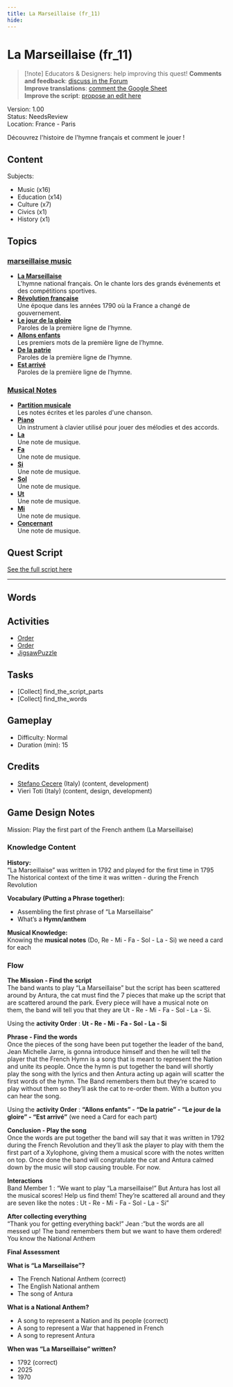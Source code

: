 ```yaml
---
title: La Marseillaise (fr_11)
hide:
---
```


# La Marseillaise (fr_11)
> [!note] Educators & Designers: help improving this quest!
> **Comments and feedback**: [discuss in the Forum](https://antura.discourse.group/t/fr-11-la-marseillaise/30/1)  
> **Improve translations**: [comment the Google Sheet](https://docs.google.com/spreadsheets/d/1FPFOy8CHor5ArSg57xMuPAG7WM27-ecDOiU-OmtHgjw/edit?gid=849141304#gid=849141304)  
> **Improve the script**: [propose an edit here](https://github.com/vgwb/Antura/blob/main/Assets/_discover/_quests/FR_11%20Music%20Marseillese/FR_11%20Music%20Marseillese%20-%20Yarn%20Script.yarn)  

Version: 1.00  
Status: NeedsReview  
Location: France - Paris

Découvrez l'histoire de l'hymne français et comment le jouer !

## Content
Subjects: 

  - Music (x16)
  - Education (x14)
  - Culture (x7)
  - Civics (x1)
  - History (x1)

## Topics
### [marseillaise music](../../topics/index.md#marseillaise_music)

  - **[La Marseillaise](../../cards/index.md#marseillaise_music)**  
    L'hymne national français. On le chante lors des grands événements et des compétitions sportives.  
  - **[Révolution française](../../cards/index.md#french_revolution)**  
    Une époque dans les années 1790 où la France a changé de gouvernement.  
  - **[Le jour de la gloire](../../cards/index.md#marseillaise_3)**  
    Paroles de la première ligne de l’hymne.  
  - **[Allons enfants](../../cards/index.md#marseillaise_1)**  
    Les premiers mots de la première ligne de l’hymne.  
  - **[De la patrie](../../cards/index.md#marseillaise_2)**  
    Paroles de la première ligne de l’hymne.  
  - **[Est arrivé](../../cards/index.md#marseillaise_4)**  
    Paroles de la première ligne de l’hymne.  
### [Musical Notes](../../topics/index.md#musical_notes)

  - **[Partition musicale](../../cards/index.md#musical_score)**  
    Les notes écrites et les paroles d'une chanson.  
  - **[Piano](../../cards/index.md#piano)**  
    Un instrument à clavier utilisé pour jouer des mélodies et des accords.  
  - **[La](../../cards/index.md#note_la)**  
    Une note de musique.  
  - **[Fa](../../cards/index.md#note_fa)**  
    Une note de musique.  
  - **[Si](../../cards/index.md#note_si)**  
    Une note de musique.  
  - **[Sol](../../cards/index.md#note_sol)**  
    Une note de musique.  
  - **[Ut](../../cards/index.md#note_do)**  
    Une note de musique.  
  - **[Mi](../../cards/index.md#note_mi)**  
    Une note de musique.  
  - **[Concernant](../../cards/index.md#note_re)**  
    Une note de musique.  

## Quest Script

[See the full script here](./fr_11-script.md)

---

## Words
## Activities
- [Order](../../activities/index.md#Order)
- [Order](../../activities/index.md#Order)
- [JigsawPuzzle](../../activities/index.md#JigsawPuzzle)

## Tasks
- [Collect] find_the_script_parts
- [Collect] find_the_words
## Gameplay
- Difficulty: Normal
- Duration (min): 15
## Credits
- [Stefano Cecere](https://stefanocecere.com) (Italy) (content, development)
- Vieri Toti (Italy) (content, design, development)

## Game Design Notes

Mission: Play the first part of the French anthem (La Marseillaise)

### Knowledge Content
**History:**  
“La Marseillaise” was written in 1792 and played for the first time in 1795
The historical context of the time it was written - during the French Revolution

**Vocabulary (Putting a Phrase together):**  

- Assembling the first phrase of “La Marseillaise”
- What’s a **Hymn/anthem**

**Musical Knowledge:**  
Knowing the **musical notes** (Do, Re - Mi - Fa - Sol - La - Si) we need a card for each

### Flow

**The Mission - Find the script**  
The band wants to play “La Marseillaise” but the script has been scattered around by Antura, the cat must find the 7 pieces that make up the script that are scattered around the park. Every piece will have a musical note on them, the band will tell you that they are Ut - Re - Mi - Fa - Sol - La - Si.

Using the **activity Order** : **Ut - Re - Mi - Fa - Sol - La - Si**

**Phrase - Find  the words**  
Once the pieces of the song have been put together the leader of the band, Jean Michelle Jarre, is gonna introduce himself and then he will tell the player that the French Hymn is a song that is meant to represent the Nation and unite its people. 
Once the hymn is put together the band will shortly play the song with the lyrics and then Antura acting up again will scatter the first words of the hymn.
The Band remembers them but they’re scared to play without them so they’ll ask the cat to re-order them. With a button you can hear the song.

Using the **activity Order** : **“Allons enfants” - “De la patrie” - “Le jour de la gloire”  - “Est arrivé”** (we need a Card for each part)

**Conclusion - Play the song**  
Once the words are put together the band will say that it was written in 1792 during the French Revolution  and they’ll ask the player to play with them the first part of a Xylophone, giving them a musical score with the notes written on top.
Once done the band will congratulate the cat and Antura calmed down by the music will stop causing trouble. For now.

**Interactions**  
Band Member 1 : “We want to play “La marseillaise!” But Antura has lost all the musical scores! Help us  find them! They’re scattered all around and they are seven like the notes : Ut - Re - Mi - Fa - Sol - La - Si”

**After collecting everything**  
“Thank you for getting everything back!”
Jean :”but the words are all messed up! The band remembers them but we want to have them ordered! You know the National Anthem

**Final Assessment**

**What is “La Marseillaise”?**

- The French National Anthem (correct)
- The English National anthem
- The song of Antura

**What is a National Anthem?**

- A song to represent a Nation and its people (correct)
- A song to represent a War that happened in French
- A song to represent Antura

**When was “La Marseillaise” written?**

- 1792 (correct)
- 2025
- 1970


